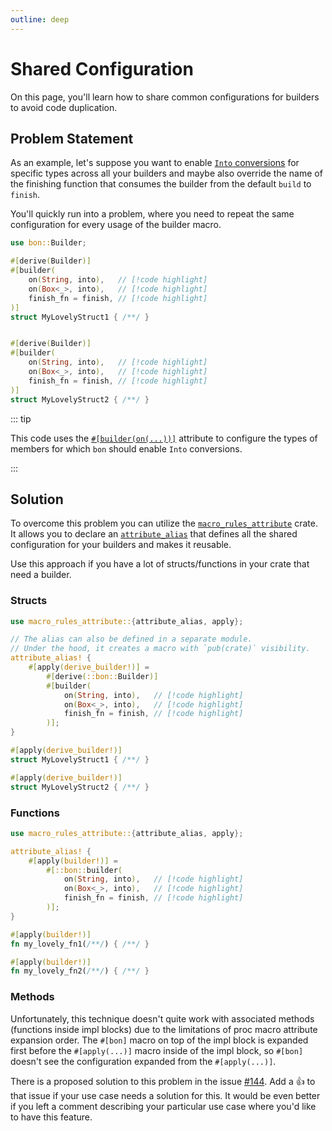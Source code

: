 ```yaml
---
outline: deep
---
```


# Shared Configuration

On this page, you'll learn how to share common configurations for builders to avoid code duplication.

## Problem Statement

As an example, let's suppose you want to enable [`Into` conversions](../patterns/into-conversions-in-depth) for specific types across all your builders and maybe also override the name of the finishing function that consumes the builder from the default `build` to `finish`.

You'll quickly run into a problem, where you need to repeat the same configuration for every usage of the builder macro.

```rust
use bon::Builder;

#[derive(Builder)]
#[builder(
    on(String, into),   // [!code highlight]
    on(Box<_>, into),   // [!code highlight]
    finish_fn = finish, // [!code highlight]
)]
struct MyLovelyStruct1 { /**/ }


#[derive(Builder)]
#[builder(
    on(String, into),   // [!code highlight]
    on(Box<_>, into),   // [!code highlight]
    finish_fn = finish, // [!code highlight]
)]
struct MyLovelyStruct2 { /**/ }
```

::: tip

This code uses the [`#[builder(on(...))]`](../../reference/builder/top-level/on) attribute to configure the types of members for which `bon` should enable `Into` conversions.

:::

## Solution

To overcome this problem you can utilize the [`macro_rules_attribute`] crate. It allows you to declare an [`attribute_alias`](https://docs.rs/macro_rules_attribute/latest/macro_rules_attribute/macro.attribute_alias.html) that defines all the shared configuration for your builders and makes it reusable.

Use this approach if you have a lot of structs/functions in your crate that need a builder.

### Structs

```rust
use macro_rules_attribute::{attribute_alias, apply};

// The alias can also be defined in a separate module.
// Under the hood, it creates a macro with `pub(crate)` visibility.
attribute_alias! {
    #[apply(derive_builder!)] =
        #[derive(::bon::Builder)]
        #[builder(
            on(String, into),   // [!code highlight]
            on(Box<_>, into),   // [!code highlight]
            finish_fn = finish, // [!code highlight]
        )];
}

#[apply(derive_builder!)]
struct MyLovelyStruct1 { /**/ }

#[apply(derive_builder!)]
struct MyLovelyStruct2 { /**/ }
```

### Functions

```rust
use macro_rules_attribute::{attribute_alias, apply};

attribute_alias! {
    #[apply(builder!)] =
        #[::bon::builder(
            on(String, into),   // [!code highlight]
            on(Box<_>, into),   // [!code highlight]
            finish_fn = finish, // [!code highlight]
        )];
}

#[apply(builder!)]
fn my_lovely_fn1(/**/) { /**/ }

#[apply(builder!)]
fn my_lovely_fn2(/**/) { /**/ }
```

### Methods

Unfortunately, this technique doesn't quite work with associated methods (functions inside impl blocks) due to the limitations of proc macro attribute expansion order. The `#[bon]` macro on top of the impl block is expanded first before the `#[apply(...)]` macro inside of the impl block, so `#[bon]` doesn't see the configuration expanded from the `#[apply(...)]`.

There is a proposed solution to this problem in the issue [#144](https://github.com/elastio/bon/issues/144). Add a 👍 to that issue if your use case needs a solution for this. It would be even better if you left a comment describing your particular use case where you'd like to have this feature.

[`macro_rules_attribute`]: https://docs.rs/macro_rules_attribute/latest/macro_rules_attribute/
